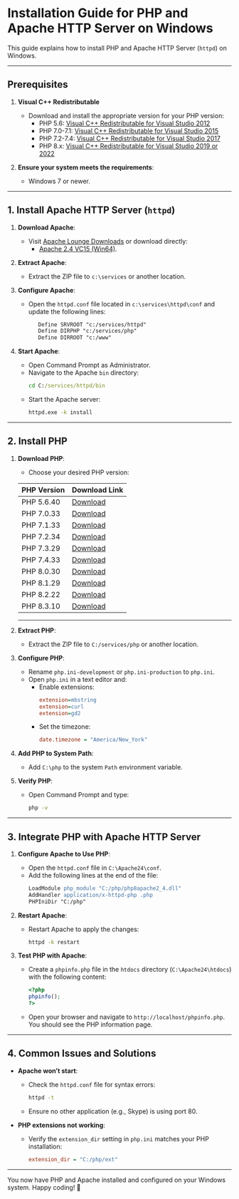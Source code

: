 # Installation Guide for PHP and Apache HTTP Server on Windows

This guide explains how to install PHP and Apache HTTP Server (`httpd`) on Windows.

---

## Prerequisites

1. **Visual C++ Redistributable**
   - Download and install the appropriate version for your PHP version:
     - PHP 5.6: [Visual C++ Redistributable for Visual Studio 2012](https://www.microsoft.com/en-us/download/details.aspx?id=30679)
     - PHP 7.0-7.1: [Visual C++ Redistributable for Visual Studio 2015](https://www.microsoft.com/en-us/download/details.aspx?id=48145)
     - PHP 7.2-7.4: [Visual C++ Redistributable for Visual Studio 2017](https://aka.ms/vs/16/release/vc_redist.x64.exe)
     - PHP 8.x: [Visual C++ Redistributable for Visual Studio 2019 or 2022](https://aka.ms/vs/17/release/vc_redist.x64.exe)

2. **Ensure your system meets the requirements**:
   - Windows 7 or newer.

---

## 1. Install Apache HTTP Server (`httpd`)

1. **Download Apache**:
   - Visit [Apache Lounge Downloads](https://www.apachelounge.com/download/) or download directly:
     - [Apache 2.4 VC15 (Win64)](https://www.apachelounge.com/download/VS16/binaries/httpd-2.4.57-win64-VS16.zip).

2. **Extract Apache**:
   - Extract the ZIP file to `c:\services` or another location.
3. **Configure Apache**:
   - Open the `httpd.conf` file located in `c:\services\httpd\conf` and update the following lines:
     ```apache
        Define SRVROOT "c:/services/httpd"
        Define DIRPHP "c:/services/php"
        Define DIRROOT "c:/www"
     ```

4. **Start Apache**:
   - Open Command Prompt as Administrator.
   - Navigate to the Apache `bin` directory:
     ```cmd
     cd C:/services/httpd/bin
     ```
   - Start the Apache server:
     ```cmd
     httpd.exe -k install
     ```

---

## 2. Install PHP

1. **Download PHP**:
   - Choose your desired PHP version:

    | PHP Version | Download Link |
    |-------------|---------------|
    | PHP 5.6.40  | [Download](https://windows.php.net/downloads/releases/archives/php-5.6.40-Win32-VC11-x64.zip) |
    | PHP 7.0.33  | [Download](https://windows.php.net/downloads/releases/archives/php-7.0.33-Win32-VC14-x64.zip) |
    | PHP 7.1.33  | [Download](https://windows.php.net/downloads/releases/archives/php-7.1.33-Win32-VC14-x64.zip) |
    | PHP 7.2.34  | [Download](https://windows.php.net/downloads/releases/archives/php-7.2.34-Win32-VC15-x64.zip) |
    | PHP 7.3.29  | [Download](https://windows.php.net/downloads/releases/archives/php-7.3.29-Win32-VC15-x64.zip) |
    | PHP 7.4.33  | [Download](https://windows.php.net/downloads/releases/archives/php-7.4.33-Win32-vc15-x64.zip) |
    | PHP 8.0.30  | [Download](https://windows.php.net/downloads/releases/archives/php-8.0.30-Win32-vs16-x64.zip) |
    | PHP 8.1.29  | [Download](https://windows.php.net/downloads/releases/archives/php-8.1.29-Win32-vs16-x64.zip) |
    | PHP 8.2.22  | [Download](https://windows.php.net/downloads/releases/archives/php-8.2.22-Win32-vs16-x64.zip) |
    | PHP 8.3.10  | [Download](https://windows.php.net/downloads/releases/archives/php-8.3.10-Win32-vs16-x64.zip) |

    ---

2. **Extract PHP**:
   - Extract the ZIP file to `C:/services/php` or another location.

3. **Configure PHP**:
   - Rename `php.ini-development` or `php.ini-production` to `php.ini`.
   - Open `php.ini` in a text editor and:
     - Enable extensions:
       ```ini
       extension=mbstring
       extension=curl
       extension=gd2
       ```
     - Set the timezone:
       ```ini
       date.timezone = "America/New_York"
       ```

4. **Add PHP to System Path**:
   - Add `C:\php` to the system `Path` environment variable.

5. **Verify PHP**:
   - Open Command Prompt and type:
     ```cmd
     php -v
     ```

---

## 3. Integrate PHP with Apache HTTP Server

1. **Configure Apache to Use PHP**:
   - Open the `httpd.conf` file in `C:\Apache24\conf`.
   - Add the following lines at the end of the file:
     ```apache
     LoadModule php_module "C:/php/php8apache2_4.dll"
     AddHandler application/x-httpd-php .php
     PHPIniDir "C:/php"
     ```

2. **Restart Apache**:
   - Restart Apache to apply the changes:
     ```cmd
     httpd -k restart
     ```

3. **Test PHP with Apache**:
   - Create a `phpinfo.php` file in the `htdocs` directory (`C:\Apache24\htdocs`) with the following content:
     ```php
     <?php
     phpinfo();
     ?>
     ```
   - Open your browser and navigate to `http://localhost/phpinfo.php`. You should see the PHP information page.

---

## 4. Common Issues and Solutions

- **Apache won’t start**:
  - Check the `httpd.conf` file for syntax errors:
    ```cmd
    httpd -t
    ```
  - Ensure no other application (e.g., Skype) is using port 80.

- **PHP extensions not working**:
  - Verify the `extension_dir` setting in `php.ini` matches your PHP installation:
    ```ini
    extension_dir = "C:/php/ext"
    ```

---

You now have PHP and Apache installed and configured on your Windows system. Happy coding! 🎉